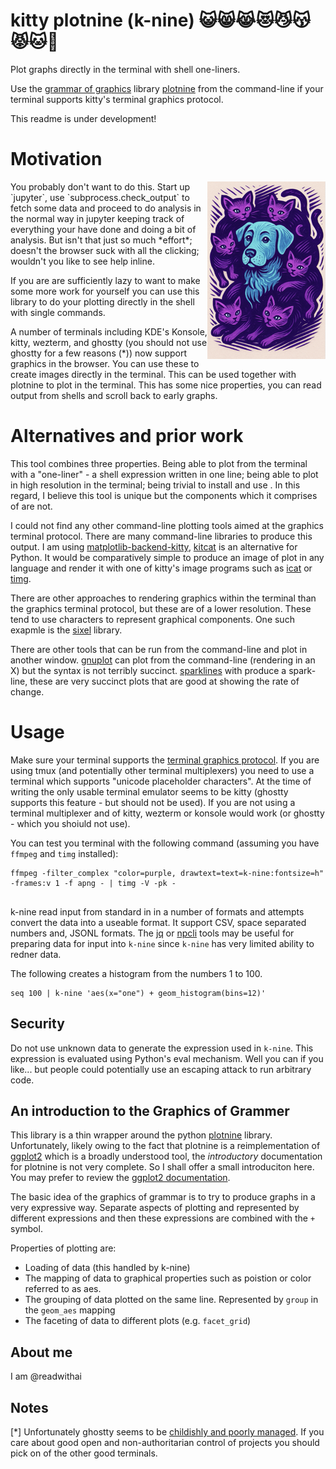 # kitty plotnine (k-nine) 😺😸😹😻😼😽😾🐱🐶
Plot graphs directly in the terminal with shell one-liners.


Use the [grammar of graphics](https://vita.had.co.nz/papers/layered-grammar.pdf) library [plotnine](https://plotnine.org/) from the command-line if your terminal supports kitty's terminal graphics protocol.

This readme is under development!


# Motivation
<img alt="Logo" src="./logo-small.png" align="right"/>
You probably don't want to do this. Start up `jupyter`, use `subprocess.check_output` to fetch some data and proceed to do analysis in the normal way in jupyter keeping track of everything your have done and doing a bit of analysis. But isn't that just so much *effort*; doesn't the browser suck with all the clicking; wouldn't you like to see help inline.

If you are are sufficiently lazy to want to make some more work for yourself you can use this library to do your plotting directly in the shell with single commands.

A number of terminals including KDE's Konsole, kitty, wezterm, and  ghostty (you should not use ghostty for a few reasons (*)) now support graphics in the browser. You can use these to create images directly in the terminal. This can be used together with plotnine to plot in the terminal. This has some nice properties, you can read output from shells and scroll back to early graphs.


# Alternatives and prior work
This tool combines three properties. Being able to plot from the terminal with a "one-liner" - a shell expression written in one line; being able to plot in high resolution in the terminal; being trivial to install and use . In this regard, I believe this tool is unique but the components which it comprises of are not.

I could not find any other command-line plotting tools aimed at the graphics terminal protocol. There are many command-line libraries to produce this output. I am using
[matplotlib-backend-kitty](https://github.com/jktr/matplotlib-backend-kitty), [kitcat](https://github.com/mil-ad/kitcat) is an alternative for Python. It would be comparatively simple to produce an image of plot in any language and render it with one of kitty's image programs such as [icat](https://sw.kovidgoyal.net/kitty/kittens/icat/) or [timg](https://github.com/hzeller/timg).

There are other approaches to rendering graphics within the terminal than the graphics terminal protocol, but these are of a lower resolution. These tend to use characters to represent graphical components. One such exapmle is the [sixel](https://github.com/saitoha/libsixel) library.

There are other tools that can be run from the command-line and plot in another window. [gnuplot](https://jasonmurray.org/posts/2020/basicgnuplot/) can plot from the command-line (rendering in an X) but the syntax is not terribly succinct. [sparklines](https://github.com/deeplook/sparklines) with produce a spark-line, these are very succinct plots that are good at showing the rate of change.

# Usage
Make sure your terminal supports the [terminal graphics protocol](https://sw.kovidgoyal.net/kitty/graphics-protocol/). If you are using tmux (and potentially other terminal multiplexers) you need to use a terminal which supports "unicode placeholder characters". At the time of writing the only usable terminal emulator seems to be kitty (ghostty supports this feature - but should not be used). If you are not using a terminal multiplexer and of kitty, wezterm or konsole would work (or ghostty - which you shoiuld not use).

You can test you terminal with the following command (assuming you have `ffmpeg` and `timg` installed):

```
ffmpeg -filter_complex "color=purple, drawtext=text=k-nine:fontsize=h" -frames:v 1 -f apng - | timg -V -pk -


```

k-nine read input from standard in in a number of formats and attempts convert the data into a useable format. It support CSV, space separated numbers and, JSONL formats. The [jq](https://jqlang.org/) or [npcli](https://pypi.org/project/npcli/) tools may be useful for preparing data for input into `k-nine` since `k-nine` has very limited ability to redner data.


The following creates a histogram from the numbers 1 to 100.

```
seq 100 | k-nine 'aes(x="one") + geom_histogram(bins=12)'
```


## Security
Do not use unknown data to generate the expression used in `k-nine`. This expression is evaluated using Python's eval mechanism. Well you can if you like... but people could potentially use an escaping attack to run arbitrary code.


## An introduction to the Graphics of Grammer
This library is a thin wrapper around the python [plotnine](https://plotnine.org/) library. Unfortunately, likely owing to the fact that plotnine is a reimplementation of [ggplot2](https://ggplot2.tidyverse.org/) which is a broadly understood tool, the *introductory* documentation for plotnine is not very complete. So I shall offer a small introduciton here. You may prefer to review the [ggplot2 documentation](https://ggplot2.tidyverse.org/).

The basic idea of the graphics of grammar is to try to produce graphs in a very expressive way. Separate aspects of plotting and represented by different expressions and then these expressions are combined with the `+` symbol.

Properties of plotting are:

* Loading of data (this handled by k-nine)
* The mapping of data to graphical properties such as poistion or color referred to as aes.
* The grouping of data plotted on the same line. Represented by `group` in the `geom_aes` mapping
* The faceting of data to different plots (e.g. `facet_grid`)


## About me
I am @readwithai



## Notes
[*] Unfortunately ghostty seems to be [childishly and poorly managed](https://x.com/readwithai/status/1910398678306865269). If you care about good open and non-authoritarian control of projects you should pick on of the other good terminals.
